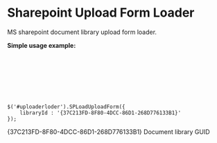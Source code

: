 Sharepoint Upload Form Loader
=============================

MS sharepoint document library upload form loader.

<p><strong>Simple usage example:</strong></p>

<pre><code>
<script src="js/jquery1.7.2.min.js" type="text/javascript"></script>
<script src="js/sp.upload.form.js" type="text/javascript"></script>
</code></pre>


<pre><code>
$('#uploaderloder').SPLoadUploadForm({
    libraryId : '{37C213FD-8F80-4DCC-86D1-268D776133B1}'
});
</code></pre>

<p>{37C213FD-8F80-4DCC-86D1-268D776133B1} Document library GUID</p>

